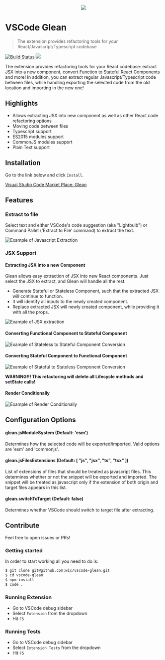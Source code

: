 <p align="center">
  <img src="https://github.com/wix/vscode-glean/blob/master/assets/github_logo.png?raw=true">
</p>

# VSCode Glean
> The extension provides refactoring tools for your React/Javascript/Typescript codebase



[![Build Status](https://travis-ci.org/wix/vscode-glean.svg?branch=master)](https://travis-ci.org/wix/vscode-glean)
[![](https://vsmarketplacebadge.apphb.com/version/wix.glean.svg)](https://marketplace.visualstudio.com/items?itemName=wix.glean)

The extension provides refactoring tools for your React codebase: extract JSX into a new component, convert Function to Stateful React Components and more! In addition, you can extract regular Javascript/Typescript code between files, while handling exporting the selected code from the old location and importing in the new one!

## Highlights
- Allows extracting JSX into new component as well as other React code refactoring options
- Moving code between files
- Typescript support
- ES2015 modules support
- CommonJS modules support
- Plain Text support

## Installation

Go to the link below and click `Install`.

[Visual Studio Code Market Place: Glean](https://marketplace.visualstudio.com/items?itemName=wix.glean)

## Features

### Extract to file

Select text and  either VSCode's code suggestion (aka "Lightbulb") or Command Pallet ('Extract to File' command) to extract the text.


![Example of Javascript Extraction](https://github.com/wix/vscode-glean/blob/master/assets/extract-to-file.gif?raw=true)


### JSX Support
#### Extracting JSX into a new Component
Glean allows easy extraction of JSX into new React components. Just select the JSX to extract, and Glean will handle all the rest:

- Generate Stateful or Stateless Component, such that the extracted JSX will continue to function.
- It will identify all inputs to the newly created component.
- Replace extracted JSX will newly created component, while providing it with all the props.

![Example of JSX extraction](https://github.com/wix/vscode-glean/blob/master/assets/extract-to-comp.gif?raw=true)

#### Converting Functional Component to Stateful Component

![Example of Stateless to Stateful Component Conversion](https://github.com/wix/vscode-glean/blob/master/assets/stateless-to-stateful.gif?raw=true)

#### Converting Stateful Component to Functional Component

![Example of Stateful to Stateless Component Conversion](https://github.com/wix/vscode-glean/blob/master/assets/stateful-to-stateless.gif?raw=true)

**WARNING!!! This refactoring will delete all Lifecycle methods and setState calls!**

#### Render Conditionally

![Example of Render Conditionally](https://github.com/wix/vscode-glean/blob/master/assets/glean-conditional.gif?raw=true)

## Configuration Options
#### glean.jsModuleSystem (Default: 'esm')
Determines how the selected code will be exported/imported. Valid options are 'esm' and 'commonjs'.

#### glean.jsFilesExtensions (Default: [ "js", "jsx", "ts", "tsx" ])
List of extensions of files that should be treated as javascript files. This determines whether or not the snippet will be exported and imported. The snippet will be treated as javascript only if the extension of both origin and target files appears in this list.

#### glean.switchToTarget (Default: false)
Determines whether VSCode should switch to target file after extracting.


## Contribute

Feel free to open issues or PRs!

### Getting started

In order to start working all you need to do is:
```sh
$ git clone git@github.com:wix/vscode-glean.git
$ cd vscode-glean
$ npm install
$ code .
```

### Running Extension
* Go to VSCode debug sidebar
* Select `Extension` from the dropdown
* Hit `F5`

### Running Tests
* Go to VSCode debug sidebar
* Select `Extension Tests` from the dropdown
* Hit `F5`

